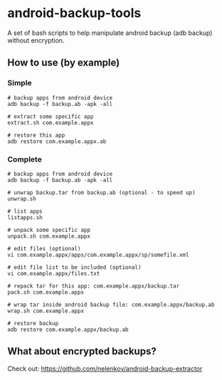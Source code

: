 # android-backup-tools

A set of bash scripts to help manipulate android backup (adb backup) without encryption.

## How to use (by example)

### Simple

	# backup apps from android device
	adb backup -f backup.ab -apk -all

	# extract some specific app
	extract.sh com.example.appx

	# restore this app
	adb restore com.example.appx.ab

### Complete

	# backup apps from android device
	adb backup -f backup.ab -apk -all

	# unwrap backup.tar from backup.ab (optional - to speed up)
	unwrap.sh

	# list apps
	listapps.sh

	# unpack some specific app
	unpack.sh com.example.appx

	# edit files (optional)
	vi com.example.appx/apps/com.example.appx/sp/somefile.xml

	# edit file list to be included (optional)
	vi com.example.appx/files.txt

	# repack tar for this app: com.example.appx/backup.tar
	pack.sh com.example.appx

	# wrap tar inside android backup file: com.example.appx/backup.ab
	wrap.sh com.example.appx

	# restore backup
	adb restore com.example.appx/backup.ab

## What about encrypted backups?

Check out: https://github.com/nelenkov/android-backup-extractor
